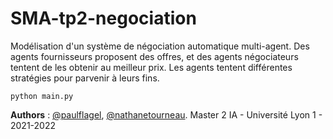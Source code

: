 # SMA-tp2-negociation

Modélisation d'un système de négociation automatique multi-agent. Des agents fournisseurs proposent des offres, et des agents négociateurs tentent de les obtenir au meilleur prix.
Les agents tentent différentes stratégies pour parvenir à leurs fins.

```python main.py```

**Authors** : [@paulflagel](https://github.com/paulflagel/), [@nathanetourneau](https://github.com/nathanetourneau).
Master 2 IA - Université Lyon 1 - 2021-2022